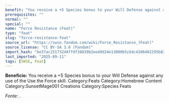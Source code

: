 ```yaml
---
benefit: "You receive a +5 Species bonus to your Will Defense against any use of the Use the Force skill. Category:Feats Category:Homebrew Content Category:SunsetMage001 Creations Category:Species Feats"
prerequisites: ""
normal: ""
special: ""
name: "Force Resistance (Feat)"
type: "feat"
slug: "force-resistance-feat"
source_url: "https://swse.fandom.com/wiki/Force_Resistance_(Feat)"
source_license: "CC BY-SA 3.0 (Fandom)"
import_hash: "be37ac151732d4ffdf38839b2ee49d24e13000b5c6dc4106402295b82d83b4ed"
last_imported: "2025-09-11"
tags: [SWSE, Feat]
---
```

**Beneficio:** You receive a +5 Species bonus to your Will Defense against any use of the Use the Force skill. Category:Feats Category:Homebrew Content Category:SunsetMage001 Creations Category:Species Feats

*Fonte:* .